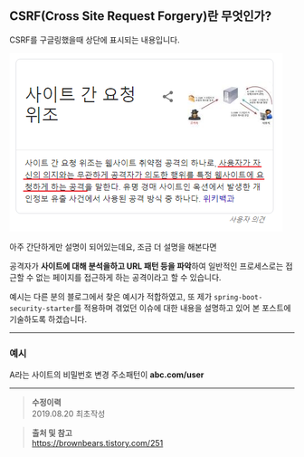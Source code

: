 ## CSRF(Cross Site Request Forgery)란 무엇인가?

CSRF를 구글링했을때 상단에 표시되는 내용입니다.

![CSRF 구글 검색 결과](/images/about-csrf-01.png)

아주 간단하게만 설명이 되어있는데요, 조금 더 설명을 해본다면

공격자가 **사이트에 대해 분석을하고 URL 패턴 등을 파악**하여 일반적인 프로세스로는 접근할 수 없는 페이지를 접근하게 하는 공격이라고 할 수 있습니다.

예시는 다른 분의 블로그에서 찾은 예시가 적합하였고, 또 제가 `spring-boot-security-starter`를 적용하며 겪었던 이슈에 대한 내용을 설명하고 있어 본 포스트에 기술하도록 하겠습니다.

___

### 예시
A라는 사이트의 비밀번호 변경 주소패턴이 **abc&#46;com/user**

___

>**수정이력**  
2019.08.20 최초작성

>**출처 및 참고**  
https://brownbears.tistory.com/251